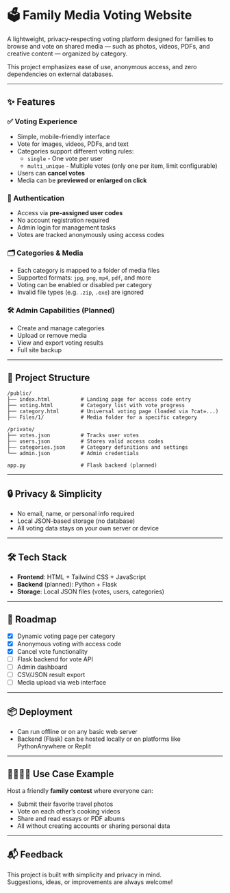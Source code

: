 # 🗳️ Family Media Voting Website

A lightweight, privacy-respecting voting platform designed for families to browse and vote on shared media — such as photos, videos, PDFs, and creative content — organized by category.

This project emphasizes ease of use, anonymous access, and zero dependencies on external databases.

---

## ✨ Features

### ✅ Voting Experience
- Simple, mobile-friendly interface
- Vote for images, videos, PDFs, and text
- Categories support different voting rules:
  - `single` - One vote per user
  - `multi_unique` - Multiple votes (only one per item, limit configurable)
- Users can **cancel votes**
- Media can be **previewed or enlarged on click**

### 🔐 Authentication
- Access via **pre-assigned user codes**
- No account registration required
- Admin login for management tasks
- Votes are tracked anonymously using access codes

### 🗂 Categories & Media
- Each category is mapped to a folder of media files
- Supported formats: `jpg`, `png`, `mp4`, `pdf`, and more
- Voting can be enabled or disabled per category
- Invalid file types (e.g. `.zip`, `.exe`) are ignored

### 🛠 Admin Capabilities (Planned)
- Create and manage categories
- Upload or remove media
- View and export voting results
- Full site backup

---

## 📁 Project Structure

```
/public/
├── index.html          # Landing page for access code entry
├── voting.html         # Category list with vote progress
├── category.html       # Universal voting page (loaded via ?cat=...)
├── Files/1/            # Media folder for a specific category

/private/
├── votes.json          # Tracks user votes
├── users.json          # Stores valid access codes
├── categories.json     # Category definitions and settings
└── admin.json          # Admin credentials

app.py                  # Flask backend (planned)
```

---

## 🔒 Privacy & Simplicity
- No email, name, or personal info required
- Local JSON-based storage (no database)
- All voting data stays on your own server or device

---

## 🛠 Tech Stack

- **Frontend**: HTML + Tailwind CSS + JavaScript
- **Backend** (planned): Python + Flask
- **Storage**: Local JSON files (votes, users, categories)

---

## 🚧 Roadmap

- [x] Dynamic voting page per category
- [x] Anonymous voting with access code
- [x] Cancel vote functionality
- [ ] Flask backend for vote API
- [ ] Admin dashboard
- [ ] CSV/JSON result export
- [ ] Media upload via web interface

---

## 📦 Deployment

- Can run offline or on any basic web server
- Backend (Flask) can be hosted locally or on platforms like PythonAnywhere or Replit

---

## 👨‍👩‍👧‍👦 Use Case Example

Host a friendly **family contest** where everyone can:
- Submit their favorite travel photos
- Vote on each other’s cooking videos
- Share and read essays or PDF albums
- All without creating accounts or sharing personal data

---

## 📬 Feedback

This project is built with simplicity and privacy in mind.  
Suggestions, ideas, or improvements are always welcome!
